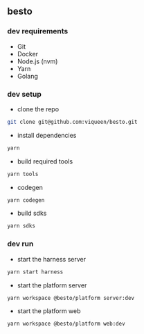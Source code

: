 ## besto

### dev requirements

- Git
- Docker
- Node.js (nvm)
- Yarn
- Golang

### dev setup

- clone the repo
```bash
git clone git@github.com:viqueen/besto.git
```

- install dependencies
```bash
yarn
```

- build required tools
```bash
yarn tools
```

- codegen
```bash
yarn codegen
```

- build sdks
```bash
yarn sdks
```

### dev run

- start the harness server
```bash
yarn start harness
```

- start the platform server
```bash
yarn workspace @besto/platform server:dev
```

- start the platform web
```bash
yarn workspace @besto/platform web:dev
```
